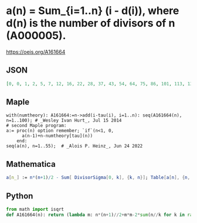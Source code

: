 # a\(n\) \= Sum\_\{i\=1\.\.n\} \(i \- d\(i\)\), where d\(n\) is the number of divisors of n \(A000005\)\.
https://oeis.org/A161664
## JSON
```JSON
[0, 0, 1, 2, 5, 7, 12, 16, 22, 28, 37, 43, 54, 64, 75, 86, 101, 113, 130, 144, 161, 179, 200, 216, 238, 260, 283, 305, 332, 354, 383, 409, 438, 468, 499, 526, 561, 595, 630, 662, 701, 735, 776, 814, 853, 895, 940, 978, 1024, 1068, 1115, 1161, 1212, 1258, 1309]
```
## Maple
```Maple
with(numtheory): A161664:=n->add(i-tau(i), i=1..n): seq(A161664(n), n=1..100); # _Wesley Ivan Hurt_, Jul 15 2014
# second Maple program:
a:= proc(n) option remember; `if`(n<1, 0,
      a(n-1)+n-numtheory[tau](n))
    end:
seq(a(n), n=1..55);  # _Alois P. Heinz_, Jun 24 2022
```
## Mathematica
```Mathematica
a[n_] := n*(n+1)/2 - Sum[ DivisorSigma[0, k], {k, n}]; Table[a[n], {n, 55}] (* _Jean-François Alcover_, Nov 07 2011 *)
```
## Python
```Python
from math import isqrt
def A161664(n): return (lambda m: n*(n+1)//2+m*m-2*sum(n//k for k in range(1, m+1)))(isqrt(n)) # _Chai Wah Wu_, Oct 08 2021
```
